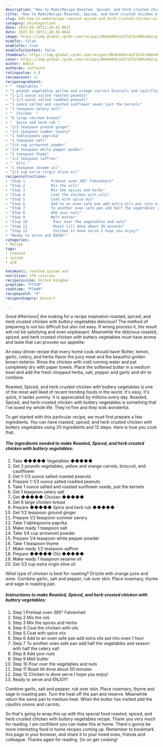 ```yaml
---
description: "How to Make|Recipe Roasted, Spiced, and herb crusted chicken with buttery vegetables {That is Special"
title: "How to Make|Recipe Roasted, Spiced, and herb crusted chicken with buttery vegetables {That is Special"
slug: 645-how-to-makerecipe-roasted-spiced-and-herb-crusted-chicken-with-buttery-vegetables-that-is-special
category: Uncategorized
date: 2023-04-10T12:50:42.092Z
date: 2023-07-19T11:28:36.864Z
image: https://img-global.cpcdn.com/recipes/8b4e9045cdaf1b7b/680x482cq70/roasted-spiced-and-herb-crusted-chicken-with-buttery-vegetables-recipe-main-photo.jpg
hideToc: false
enableToc: true
enableTocContent: false
thumbnail: https://img-global.cpcdn.com/recipes/8b4e9045cdaf1b7b/680x482cq70/roasted-spiced-and-herb-crusted-chicken-with-buttery-vegetables-recipe-main-photo.jpg
cover: https://img-global.cpcdn.com/recipes/8b4e9045cdaf1b7b/680x482cq70/roasted-spiced-and-herb-crusted-chicken-with-buttery-vegetables-recipe-main-photo.jpg
author: Admin
authorAv: notfound
ratingvalue: 4.8
reviewcount: 11
recipeingredient:
- "  Vegetables "
- "2 pounds vegetables yellow and orange carrots broccoli and cauliflower"
- "1-1/3 ounce salted roasted peanuts"
- "1-1/3 ounce salted roadted peanuts"
- "1 ounce salted and roasted sunflower seeds just the kernels"
- "1 teaspoon celery salt"
- "  Chicken  "
- "6 large chicken breast"
- "  Spice and herb rub "
- "1/2 teaspoon ground ginger"
- "1/2 teaspoon summer savory"
- "1 tablespoons paprika"
- "1 teaspoon salt"
- "1/4 cup arrowroot powder"
- "1/4 teaspoon white pepper powder"
- "1 teaspoon thyme"
- "1/2 teaspoon saffron"
- "  Oils "
- "1 teaspoon sesame oil"
- "1/3 cup extra virgin olive oil"
recipeinstructions:
- "Step 1            Preheat oven 385° Fahrenheit"
- "Step 2            Mix the oils"
- "Step 3            Mix the spices and herbs"
- "Step 4            Coat the chicken with oils"
- "Step 5            Coat with spice mix"
- "Step 6            Add to an oven safe pan add extra oils put into oven 1 hour"
- "Step 7            To another oven safe pan add half the vegetables and season with half the celery salt"
- "Step 8            Add your nuts"
- "Step 9            Melt butter"
- "Step 10            Pour over the vegetables and nuts"
- "Step 11            Roast till done about 50 minutes"
- "Step 12            Chicken is done serve I hope you enjoy!"
- "Ready to serve and ENJOY!"
categories:
- Recipe
tags:
- roasted
- spiced
- and

katakunci: roasted spiced and 
nutrition: 170 calories
recipecuisine: United Kingdom
preptime: "PT33M"
cooktime: "PT46M"
recipeyield: "4"
recipecategory: Dessert

---
```



Good Afternoon| Are looking for a recipe inspiration roasted, spiced, and herb crusted chicken with buttery vegetables delicious? The method of preparing is not too difficult but also not easy. If wrong process it, the result will not be satisfying and even unpleasant. Meanwhile the delicious roasted, spiced, and herb crusted chicken with buttery vegetables must have aroma and taste that can provoke our appetite.





An easy dinner recipe that every home cook should have! Butter, lemon, garlic, celery, and herbs flavor the juicy meat and the beautiful golden brown exterior. Rinse the chicken with cold running water and pat completely dry with paper towels. Place the softened butter in a medium bowl and add the fresh chopped herbs, salt, pepper and garlic and stir to combine.

Roasted, Spiced, and herb crusted chicken with buttery vegetables is one of the most well liked of recent trending foods in the world. It's easy, it's quick, it tastes yummy. It is appreciated by millions every day. Roasted, Spiced, and herb crusted chicken with buttery vegetables is something that I've loved my whole life. They're fine and they look wonderful.


To get started with this particular recipe, we must first prepare a few ingredients. You can have roasted, spiced, and herb crusted chicken with buttery vegetables using 20 ingredients and 12 steps. Here is how you cook that.

<!--inarticleads1-->

##### The ingredients needed to make Roasted, Spiced, and herb crusted chicken with buttery vegetables:

1. Take  ◆◆◆◆◆ Vegetables ◆◆◆◆◆
1. Get 2 pounds vegetables, yellow and orange carrots, broccoli, and cauliflower
1. Get 1-1/3 ounce salted roasted peanuts
1. Prepare 1-1/3 ounce salted roadted peanuts
1. Take 1 ounce salted and roasted sunflower seeds, just the kernels
1. Get 1 teaspoon celery salt
1. Get  ◆◆◆◆◆ Chicken  ◆◆◆◆◆
1. Get 6 large chicken breast
1. Prepare  ◆◆◆◆◆ Spice and herb rub ◆◆◆◆◆
1. Get 1/2 teaspoon ground ginger
1. Prepare 1/2 teaspoon summer savory
1. Take 1 tablespoons paprika
1. Make ready 1 teaspoon salt
1. Take 1/4 cup arrowroot powder
1. Prepare 1/4 teaspoon white pepper powder
1. Take 1 teaspoon thyme
1. Make ready 1/2 teaspoon saffron
1. Prepare  ◆◆◆◆◆ Oils ◆◆◆◆◆
1. Make ready 1 teaspoon sesame oil
1. Get 1/3 cup extra virgin olive oil


What type of chicken is best for roasting? Drizzle with orange juice and wine. Combine garlic, salt and pepper; rub over skin. Place rosemary, thyme and sage in roasting pan. 

<!--inarticleads2-->

##### Instructions to make Roasted, Spiced, and herb crusted chicken with buttery vegetables:

1. Step 1            Preheat oven 385° Fahrenheit
1. Step 2            Mix the oils
1. Step 3            Mix the spices and herbs
1. Step 4            Coat the chicken with oils
1. Step 5            Coat with spice mix
1. Step 6            Add to an oven safe pan add extra oils put into oven 1 hour
1. Step 7            To another oven safe pan add half the vegetables and season with half the celery salt
1. Step 8            Add your nuts
1. Step 9            Melt butter
1. Step 10            Pour over the vegetables and nuts
1. Step 11            Roast till done about 50 minutes
1. Step 12            Chicken is done serve I hope you enjoy!
1. Ready to serve and ENJOY!

Combine garlic, salt and pepper; rub over skin. Place rosemary, thyme and sage in roasting pan. Turn the heat off the pan and reserve. Meanwhile return the same pan to medium heat. When the butter has melted add the cipollini onions and carrots. 

So that's going to wrap this up with this special food roasted, spiced, and herb crusted chicken with buttery vegetables recipe. Thank you very much for reading. I am confident you can make this at home. There's gonna be more interesting food in home recipes coming up. Remember to bookmark this page in your browser, and share it to your loved ones, friends and colleague. Thanks again for reading. Go on get cooking!
